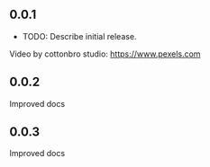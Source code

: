 ## 0.0.1

* TODO: Describe initial release.

Video by cottonbro studio: https://www.pexels.com

## 0.0.2

Improved docs

## 0.0.3

Improved docs